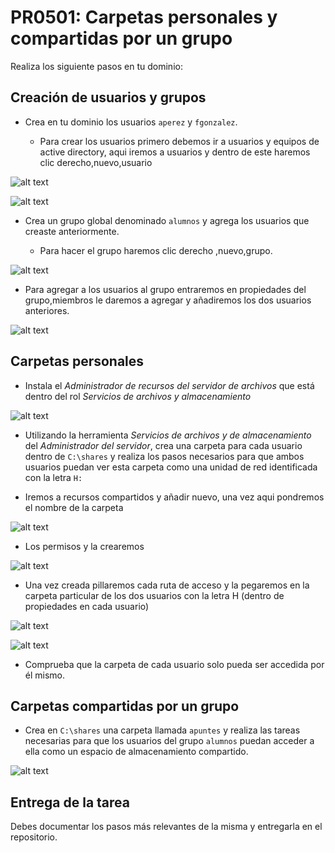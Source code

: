 # PR0501: Carpetas personales y compartidas por un grupo

Realiza los siguiente pasos en tu dominio:

## Creación de usuarios y grupos

- Crea en tu dominio los usuarios `aperez` y `fgonzalez`.

    - Para crear los usuarios primero  debemos ir a usuarios y equipos de active directory, aqui iremos a usuarios y dentro de este haremos clic derecho,nuevo,usuario

![alt text](image.png)

![alt text](image-1.png) 

- Crea un grupo global denominado `alumnos` y agrega los usuarios que creaste anteriormente.

    - Para hacer el grupo haremos clic derecho ,nuevo,grupo.

![alt text](image-2.png)

-   Para agregar a los usuarios al grupo entraremos en propiedades del grupo,miembros le daremos a agregar y añadiremos los dos usuarios anteriores.

![alt text](image-3.png)

## Carpetas personales

- Instala el *Administrador de recursos del servidor de archivos* que está dentro del rol *Servicios de archivos y almacenamiento*

![alt text](image-4.png)

- Utilizando la herramienta *Servicios de archivos y de almacenamiento* del *Administrador del servidor*, crea una carpeta para cada usuario dentro de `C:\shares` y realiza los pasos necesarios para que ambos usuarios puedan ver esta carpeta como una unidad de red identificada con la letra `H:`

-   Iremos a recursos compartidos y añadir nuevo, una vez aqui pondremos el nombre de la carpeta

![alt text](image-5.png)

-   Los permisos y la crearemos

![alt text](image-11.png)

-   Una vez creada pillaremos cada ruta de acceso y la pegaremos en la carpeta particular de los dos usuarios con la letra H (dentro de propiedades en cada usuario)

![alt text](image-9.png)

![alt text](image-10.png)

- Comprueba que la carpeta de cada usuario solo pueda ser accedida por él mismo.



## Carpetas compartidas por un grupo

- Crea en `C:\shares` una carpeta llamada `apuntes` y realiza las tareas necesarias para que los usuarios del grupo `alumnos` puedan acceder a ella como un espacio de almacenamiento compartido.

![alt text](image-6.png)



## Entrega de la tarea

Debes documentar los pasos más relevantes de la misma y entregarla en el repositorio.